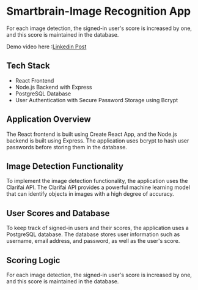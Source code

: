 <h1>Smartbrain-Image Recognition App</h1>
<p>For each image detection, the signed-in user's score is increased by one, and this score is maintained in the database.</p>
Demo video here :<a href="https://www.linkedin.com/posts/meet-joshi-350814227_fullstackdevelopment-webdevelopment-personalproject-activity-7126940798255775744-RRUt?utm_source=share&utm_medium=member_desktop
">Linkedin Post</a> 
<h2>Tech Stack</h2>
  <ul>
      <li>React Frontend</li>
      <li>Node.js Backend with Express</li>
      <li>PostgreSQL Database</li>
      <li>User Authentication with Secure Password Storage using Bcrypt</li>
  </ul>

  <h2>Application Overview</h2>
  <p>
      The React frontend is built using Create React App, and the Node.js backend is built using Express.
      The application uses bcrypt to hash user passwords before storing them in the database.
  </p>

  <h2>Image Detection Functionality</h2>
  <p>
      To implement the image detection functionality, the application uses the Clarifai API.
      The Clarifai API provides a powerful machine learning model that can identify objects in images with a high degree of accuracy.
  </p>

  <h2>User Scores and Database</h2>
  <p>
      To keep track of signed-in users and their scores, the application uses a PostgreSQL database.
      The database stores user information such as username, email address, and password, as well as the user's score.
  </p>

  <h2>Scoring Logic</h2>
  <p>
      For each image detection, the signed-in user's score is increased by one, and this score is maintained in the database.
  </p>

